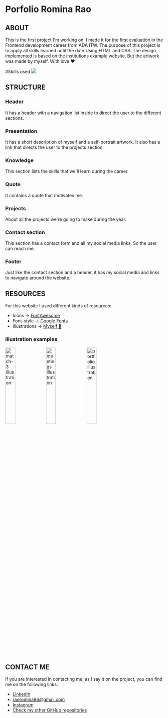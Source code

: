 # **Porfolio Romina Rao**

## ABOUT

This is the first project I'm working on. I made it for the first evaluation in the Frontend development career from ADA ITW. The purpose of this project is to apply all skills learned until the date Using HTML and CSS. The design implemented is based on the institutions example website. But the artwork was made by myself. With love ❤️



#Skills used
<img src="https://skillicons.dev/icons?i=git,css,html"/>

## STRUCTURE

### Header
It has a header with a navigation list inside to direct the user to the different sections.

### Presentation
It has a short description of myself and a self-portrait artwork. It also has a link that directs
the user to the projects section.

### Knowledge
This section lists the skills that we'll learn during the career.

### Quote
It contains a quote that motivates me.

### Projects
About all the projects we're going to make during the year.

### Contact section
This section has a contact form and all my social media links. So the user can reach me.

### Footer
Just like the contact section and a header, it has my social media and links to navigate around the website.



## RESOURCES

For this website I used different kinds of resources:
+ Icons -> [FontAwesome](https://fontawesome.com/)
+ Font-style -> [Google Fonts](https://fonts.google.com/)
+ Illustrations -> [Myself 💞](https://instagram.com/renga.art/)

### Illustration examples
<img src="https://romirao.github.io/Portfolio-Romina/resources/img-projects/match-3.png" style="width: 25%;" alt="match-3 illustration"> <img src="https://romirao.github.io/Portfolio-Romina/resources/img-projects/meetings.png" style="width: 25%;" alt="meetings illustration"> <img src="https://romirao.github.io/Portfolio-Romina/resources/img-projects/portfolio.png" style="width: 25%;"  alt="portfolio illustration">



## CONTACT ME

If you are interested in contacting me, as I say it on the project, you can find me on the following links:
+ [LinkedIn](https://www.linkedin.com/in/romina-yazm%C3%ADn-rao-50a61a1ba/)
+ [raoromina96@gmail.com](mailto:raoromina96@gmail.com)
+ [Instagram](https://instagram.com/renga.art/)
+ [Check my other GitHub repositories](https://github.com/RomiRao?tab=repositories)
